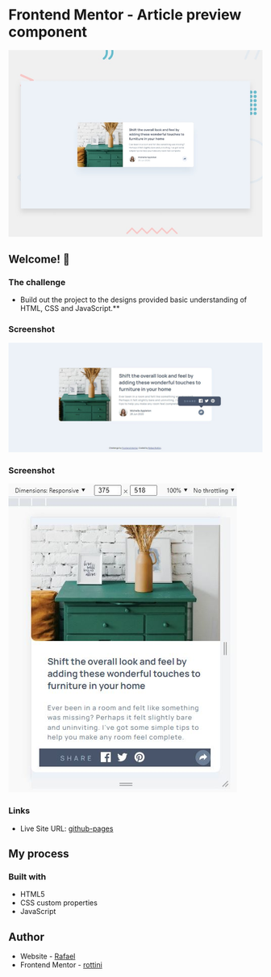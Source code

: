 # Frontend Mentor - Article preview component

![Design preview for the Article preview component coding challenge](./design/desktop-preview.jpg)

## Welcome! 👋

### The challenge

- Build out the project to the designs provided basic understanding of HTML, CSS and JavaScript.**

### Screenshot

![](./design/screenshot-1.JPG)

### Screenshot

![](./design/screenshot-2.JPG)

### Links

- Live Site URL: [github-pages](https://rottini.github.io/article-preview-component-master/)

## My process

### Built with

- HTML5 
- CSS custom properties
- JavaScript 

## Author

- Website - [Rafael](https://github.com/rottini)
- Frontend Mentor - [rottini](https://github.com/rottini/article-preview-component-master)